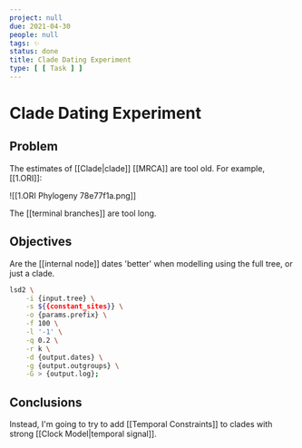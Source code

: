 ```yaml
---
project: null
due: 2021-04-30
people: null
tags: ✨
status: done
title: Clade Dating Experiment
type: [ [ Task ] ]
---
```


# Clade Dating Experiment

## Problem

The estimates of [[Clade|clade]] [[MRCA]] are tool old. For example, [[1.ORI]]:

![[1.ORI Phylogeny 78e77f1a.png]]

The [[terminal branches]] are tool long.

## Objectives

Are the [[internal node]] dates 'better' when modelling using the full tree, or just a clade.

```bash
lsd2 \
	-i {input.tree} \
	-s ${{constant_sites}} \
	-o {params.prefix} \
	-f 100 \
	-l '-1' \
	-q 0.2 \
	-r k \
	-d {output.dates} \
	-g {output.outgroups} \
	-G > {output.log};
```

## Conclusions

Instead, I'm going to try to add [[Temporal Constraints]] to clades with strong [[Clock Model|temporal signal]].